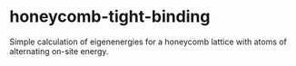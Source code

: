 # honeycomb-tight-binding
 Simple calculation of eigenenergies for a honeycomb lattice with atoms of alternating on-site energy.
